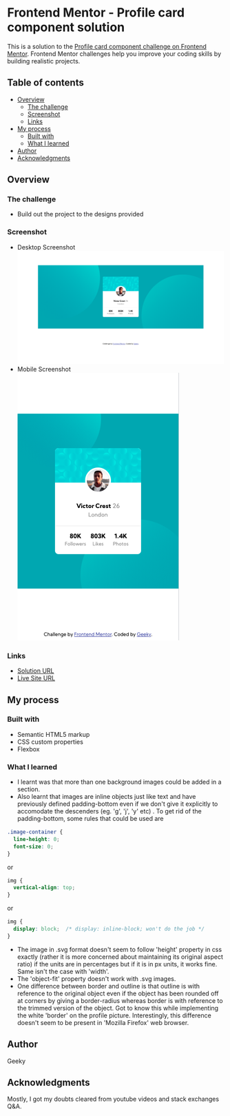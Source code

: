 # Frontend Mentor - Profile card component solution

This is a solution to the [Profile card component challenge on Frontend Mentor](https://www.frontendmentor.io/challenges/profile-card-component-cfArpWshJ). Frontend Mentor challenges help you improve your coding skills by building realistic projects. 

## Table of contents

- [Overview](#overview)
  - [The challenge](#the-challenge)
  - [Screenshot](#screenshot)
  - [Links](#links)
- [My process](#my-process)
  - [Built with](#built-with)
  - [What I learned](#what-i-learned)
- [Author](#author)
- [Acknowledgments](#acknowledgments)

## Overview

### The challenge

- Build out the project to the designs provided

### Screenshot

- Desktop Screenshot
  ![](./screenshot_desktop.png)
- Mobile Screenshot
  ![](./screenshot_mobile.png)

### Links

- [Solution URL](https://github.com/geeky-amat/profile-card-component-main)
- [Live Site URL](https://geeky-amat.github.io/profile-card-component-main/)

## My process

### Built with

- Semantic HTML5 markup
- CSS custom properties
- Flexbox


### What I learned

- I learnt was that more than one background images could be added in a section.
- Also learnt that images are inline objects just like text and have previously defined padding-bottom even if we don't give it explicitly to accomodate the descenders (eg. 'g', 'j', 'y' etc) . To get rid of the padding-bottom, some rules that could be used are
```css
.image-container {
  line-height: 0;
  font-size: 0;
}
```
or
```css
img {
  vertical-align: top;
}
```
or
```css
img {
  display: block;  /* display: inline-block; won't do the job */
}
```
- The image in .svg format doesn't seem to follow 'height' property in css exactly (rather it is more concerned about maintaining its original aspect ratio) if the units are in percentages but if it is in px units, it works fine. Same isn't the case with 'width'.
- The 'object-fit' property doesn't work with .svg images.
- One difference between border and outline is that outline is with reference to the original object even if the object has been rounded off at corners by giving a border-radius whereas border is with reference to the trimmed version of the object. Got to know this while implementing the white 'border' on the profile picture. Interestingly, this difference doesn't seem to be present in 'Mozilla Firefox' web browser.


## Author

Geeky

## Acknowledgments

Mostly, I got my doubts cleared from youtube videos and stack exchanges Q&A.
